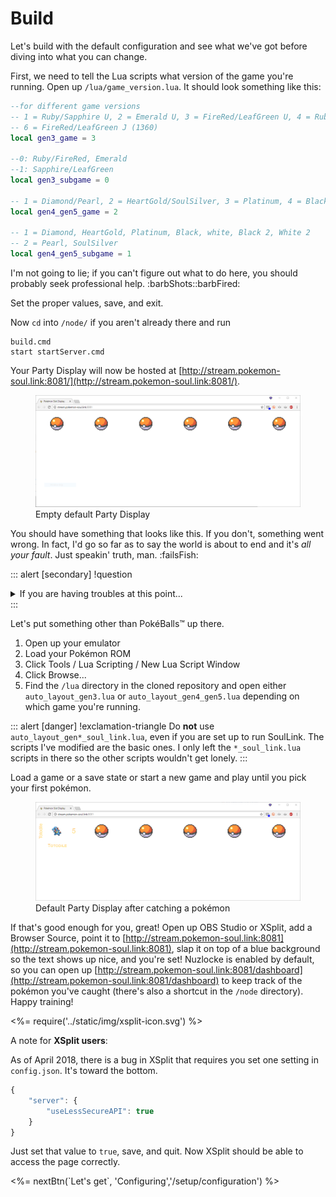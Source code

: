 Build
=====

Let's build with the default configuration and see what we've got before diving into what you can change.  

First, we need to tell the Lua scripts what version of the game you're running.  Open up `/lua/game_version.lua`.  It should look something like this:

```lua
--for different game versions
-- 1 = Ruby/Sapphire U, 2 = Emerald U, 3 = FireRed/LeafGreen U, 4 = Ruby/Sapphire J, 5 = Emerald J (TODO), 
-- 6 = FireRed/LeafGreen J (1360)
local gen3_game = 3

--0: Ruby/FireRed, Emerald
--1: Sapphire/LeafGreen
local gen3_subgame = 0

-- 1 = Diamond/Pearl, 2 = HeartGold/SoulSilver, 3 = Platinum, 4 = Black, 5 = White, 6 = Black 2, 7 = White 2
local gen4_gen5_game = 2

-- 1 = Diamond, HeartGold, Platinum, Black, white, Black 2, White 2
-- 2 = Pearl, SoulSilver
local gen4_gen5_subgame = 1
```

I'm not going to lie; if you can't figure out what to do here, you should probably seek professional help. :barbShots::barbFired: 

Set the proper values, save, and exit.

Now `cd` into `/node/` if you aren't already there and run

```dos
build.cmd
start startServer.cmd
```

Your Party Display will now be hosted at [http://stream.pokemon-soul.link:8081/](http://stream.pokemon-soul.link:8081/).

<div class="d-flex flex-sm-column flex-lg-row justify-content-around align-items-center">
<figure class="img-modal mx-4 mb-4">
<img src="../static/img/default-party-display.png" class="img-thumbnail" />
<figcaption>Empty default Party Display</figcaption>
</figure>
</div>

You should have something that looks like this.  If you don't, something went wrong.  In fact, I'd go so far as to say the world is about to end and it's *all your fault*.  Just speakin' truth, man.  :failsFish:

::: alert [secondary] !question
<details><summary>If you are having troubles at this point...</summary>

Close the window that opened when you ran `start startServer.cmd`, and then run:

```dos
git reset --hard HEAD
git clean -f
rmdir /s /q public
npm i
build.cmd
start startServer.cmd
```

Now refresh your browser.
</details>
:::

Let's put something other than PokéBalls&trade; up there.

1.  Open up your emulator
2.  Load your Pokémon ROM
3.  Click Tools / Lua Scripting / New Lua Script Window
4.  Click Browse...
5.  Find the `/lua` directory in the cloned repository and open either `auto_layout_gen3.lua` or `auto_layout_gen4_gen5.lua` depending on which game you're running.

::: alert [danger] !exclamation-triangle
Do **not** use `auto_layout_gen*_soul_link.lua`, even if you are set up to run SoulLink.  The scripts I've modified are the basic ones.  I only left the `*_soul_link.lua` scripts in there so the other scripts wouldn't get lonely.
:::

Load a game or a save state or start a new game and play until you pick your first pokémon.

<div class="d-flex flex-sm-column flex-lg-row justify-content-around align-items-center">
<figure class="img-modal mx-4 mb-4">
<img src="../static/img/one-pokemon-party-display.png" class="img-thumbnail" />
<figcaption>Default Party Display after catching a pokémon</figcaption>
</figure>
</div>

If that's good enough for you, great!  Open up OBS Studio or XSplit, add a Browser Source, point it to [http://stream.pokemon-soul.link:8081](http://stream.pokemon-soul.link:8081), slap it on top of a blue background so the text shows up nice, and you're set!  Nuzlocke is enabled by default, so you can open up [http://stream.pokemon-soul.link:8081/dashboard](http://stream.pokemon-soul.link:8081/dashboard) to keep track of the pokémon you've caught (there's also a shortcut in the `/node` directory).  Happy training!

<div class="alert alert-xsplit d-flex flex-row">
<div class="left-icon bg-xsplit">
<div class="radial-highlight">
<%= require('../static/img/xsplit-icon.svg') %>
</div>
</div>
<div>

A note for **XSplit users**:

As of April 2018, there is a bug in XSplit that requires you set one setting in `config.json`.  It's toward the bottom.

```js
{
    "server": {
        "useLessSecureAPI": true
    }
}
```

Just set that value to `true`, save, and quit.  Now XSplit should be able to access the page correctly.
</div>
</div>

<div><%= nextBtn(`Let's get`, 'Configuring','/setup/configuration') %></div>